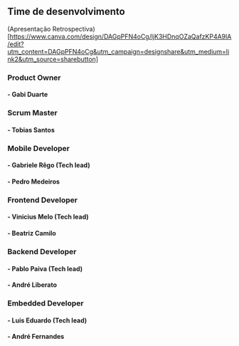 ## Time de desenvolvimento

(Apresentação Retrospectiva)[https://www.canva.com/design/DAGpPFN4oCg/ljK3HDnqOZaQafzKP4A9lA/edit?utm_content=DAGpPFN4oCg&utm_campaign=designshare&utm_medium=link2&utm_source=sharebutton]

### Product Owner
#### - Gabi Duarte

### Scrum Master
#### - Tobias Santos

### Mobile Developer
#### - Gabriele Rêgo (Tech lead)
#### - Pedro Medeiros

### Frontend Developer
#### - Vinicius Melo (Tech lead)
#### - Beatriz Camilo

### Backend Developer
#### - Pablo Paiva (Tech lead)
#### - André Liberato

### Embedded Developer
#### - Luis Eduardo (Tech lead)
#### - André Fernandes 
